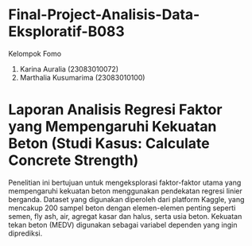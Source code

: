 # Final-Project-Analisis-Data-Eksploratif-B083

Kelompok Fomo
1. Karina Auralia (23083010072)
2. Marthalia Kusumarima (23083010100)

# Laporan Analisis Regresi Faktor yang Mempengaruhi Kekuatan Beton (Studi Kasus: Calculate Concrete Strength)
Penelitian ini bertujuan untuk mengeksplorasi faktor-faktor utama yang mempengaruhi kekuatan beton menggunakan pendekatan regresi linier berganda. Dataset yang digunakan diperoleh dari platform Kaggle, yang mencakup 200 sampel beton dengan elemen-elemen penting seperti semen, fly ash, air, agregat kasar dan halus, serta usia beton. Kekuatan tekan beton (MEDV) digunakan sebagai variabel dependen yang ingin diprediksi.
